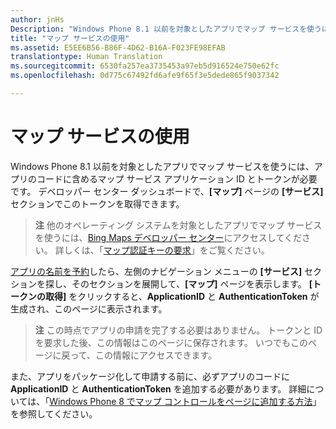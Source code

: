 ```yaml
---
author: jnHs
Description: "Windows Phone 8.1 以前を対象としたアプリでマップ サービスを使うには、アプリのコードに含めるマップ サービス アプリケーション ID とトークンが必要です。 デベロッパー センター ダッシュボードで、[マップ] ページの [サービス] セクションでこのトークンを取得できます。"
title: "マップ サービスの使用"
ms.assetid: E5EE6B56-B86F-4D62-B16A-F023FE98EFAB
translationtype: Human Translation
ms.sourcegitcommit: 6530fa257ea3735453a97eb5d916524e750e62fc
ms.openlocfilehash: 0d775c67492fd6afe9f65f3e5dede865f9037342

---
```


# マップ サービスの使用


Windows Phone 8.1 以前を対象としたアプリでマップ サービスを使うには、アプリのコードに含めるマップ サービス アプリケーション ID とトークンが必要です。 デベロッパー センター ダッシュボードで、**[マップ]** ページの **[サービス]** セクションでこのトークンを取得できます。

> **注**  他のオペレーティング システムを対象としたアプリでマップ サービスを使うには、[Bing Maps デベロッパー センター](http://go.microsoft.com/fwlink/p/?LinkId=614880)にアクセスしてください。 詳しくは、「[マップ認証キーの要求](https://msdn.microsoft.com/library/windows/apps/mt219694)」をご覧ください。

[アプリの名前を予約](create-your-app-by-reserving-a-name.md)したら、左側のナビゲーション メニューの **[サービス]** セクションを探し、そのセクションを展開して、**[マップ]** ページを表示します。 **[トークンの取得]** をクリックすると、**ApplicationID** と **AuthenticationToken** が生成され、このページに表示されます。

> **注**  この時点でアプリの申請を完了する必要はありません。 トークンと ID を要求した後、この情報はこのページに保存されます。 いつでもこのページに戻って、この情報にアクセスできます。

また、アプリをパッケージ化して申請する前に、必ずアプリのコードに **ApplicationID** と **AuthenticationToken** を追加する必要があります。 詳細については、「[Windows Phone 8 でマップ コントロールをページに追加する方法](http://go.microsoft.com/fwlink/p/?LinkId=614882)」を参照してください。

 

 







<!--HONumber=Jun16_HO4-->


